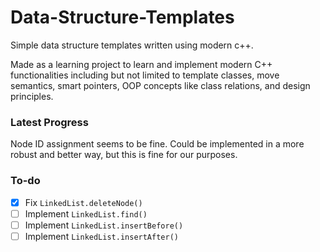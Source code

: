 # Data-Structure-Templates
Simple data structure templates written using modern c++.

Made as a learning project to learn and implement modern C++ functionalities including but not limited to template classes, move semantics, smart pointers, OOP concepts like class relations, and design principles.

### Latest Progress

Node ID assignment seems to be fine. Could be implemented in a more robust and better way, but this is fine for our purposes.

### To-do

- [x] Fix `LinkedList.deleteNode()`
- [ ] Implement `LinkedList.find()`
- [ ] Implement `LinkedList.insertBefore()`
- [ ] Implement `LinkedList.insertAfter()`
